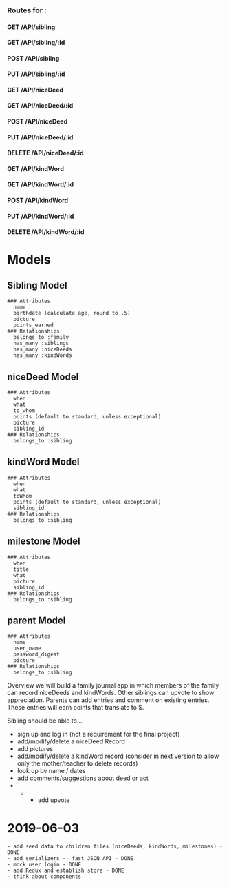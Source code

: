 ### Routes for :
  #### GET /API/sibling
  #### GET /API/sibling/:id
  #### POST /API/sibling
  #### PUT /API/sibling/:id

  #### GET /API/niceDeed
  #### GET /API/niceDeed/:id
  #### POST /API/niceDeed
  #### PUT /API/niceDeed/:id
  #### DELETE /API/niceDeed/:id

  #### GET /API/kindWord
  #### GET /API/kindWord/:id
  #### POST /API/kindWord
  #### PUT /API/kindWord/:id
  #### DELETE /API/kindWord/:id

# Models
  ## Sibling Model
    ### Attributes
      name
      birthdate (calculate age, round to .5)
      picture
      points_earned
    ### Relationships
      belongs_to :family
      has_many :siblings
      has_many :niceDeeds
      has_many :kindWords

  ## niceDeed Model
    ### Attributes
      when
      what
      to_whom
      points (default to standard, unless exceptional)
      picture
      sibling_id
    ### Relationships
      belongs_to :sibling

  ## kindWord Model
    ### Attributes
      when
      what
      toWhom
      points (default to standard, unless exceptional)
      sibling_id
    ### Relationships
      belongs_to :sibling

  ## milestone Model
    ### Attributes
      when
      title
      what
      picture
      sibling_id
    ### Relationships
      belongs_to :sibling

  ## parent Model
    ### Attributes
      name
      user_name
      password_digest
      picture
    ### Relationships
      belongs_to :sibling
Overview
we will build a family journal app in which members of the family can record niceDeeds and kindWords. Other siblings can upvote to show appreciation.
Parents can add entries and comment on existing entries.
These entries will earn points that translate to $.

Sibling should be able to...
  - sign up and log in (not a requirement for the final project)
  - add/modify/delete a niceDeed Record
  - add pictures
  - add/modify/delete a kindWord record
(consider in next version to allow only the mother/teacher to delete records)
  - look up by name / dates
  - add comments/suggestions about deed or act
  - * - add upvote

  # 2019-06-03
    - add seed data to children files (niceDeeds, kindWords, milestones) - DONE
    - add serializers -- fast JSON API - DONE
    - mock user login - DONE
    - add Redux and establish store - DONE
    - think about components
